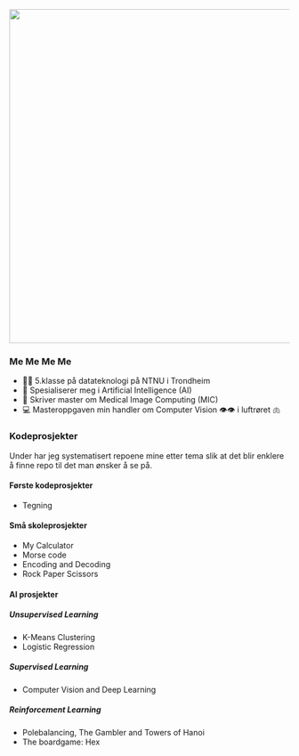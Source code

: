 <div id="header" align="left">
  <img src="https://img.wattpad.com/049070e47ae58138ed38aaae63faf9fda091f6bb/68747470733a2f2f73332e616d617a6f6e6177732e636f6d2f776174747061642d6d656469612d736572766963652f53746f7279496d6167652f7a7652586361307a4b414e394c773d3d2d3936313334383134322e313634396364346138306663326364313433363130353230363435362e676966" width="600"/>
</div>

### Me Me Me Me

- 👩‍🎓 5.klasse på datateknologi på NTNU i Trondheim
- 🧠 Spesialiserer meg i Artificial Intelligence (AI)
- 🩻 Skriver master om Medical Image Computing (MIC)
- 💻 Masteroppgaven min handler om Computer Vision 👁️👁️ i luftrøret 🫁

### Kodeprosjekter
Under har jeg systematisert repoene mine etter tema slik at det blir enklere å finne repo til det man ønsker å se på.


#### Første kodeprosjekter
- Tegning

#### Små skoleprosjekter
- My Calculator
- Morse code
- Encoding and Decoding
- Rock Paper Scissors

#### AI prosjekter 

##### Unsupervised Learning
- K-Means Clustering
- Logistic Regression

##### Supervised Learning
- Computer Vision and Deep Learning

##### Reinforcement Learning
- Polebalancing, The Gambler and Towers of Hanoi
- The boardgame: Hex
